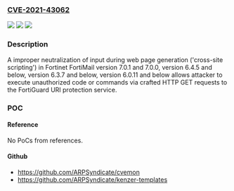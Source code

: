 ### [CVE-2021-43062](https://cve.mitre.org/cgi-bin/cvename.cgi?name=CVE-2021-43062)
![](https://img.shields.io/static/v1?label=Product&message=Fortinet%20FortiMail&color=blue)
![](https://img.shields.io/static/v1?label=Version&message=n%2Fa&color=blue)
![](https://img.shields.io/static/v1?label=Vulnerability&message=Execute%20unauthorized%20code%20or%20commands&color=brighgreen)

### Description

A improper neutralization of input during web page generation ('cross-site scripting') in Fortinet FortiMail version 7.0.1 and 7.0.0, version 6.4.5 and below, version 6.3.7 and below, version 6.0.11 and below allows attacker to execute unauthorized code or commands via crafted HTTP GET requests to the FortiGuard URI protection service.

### POC

#### Reference
No PoCs from references.

#### Github
- https://github.com/ARPSyndicate/cvemon
- https://github.com/ARPSyndicate/kenzer-templates

